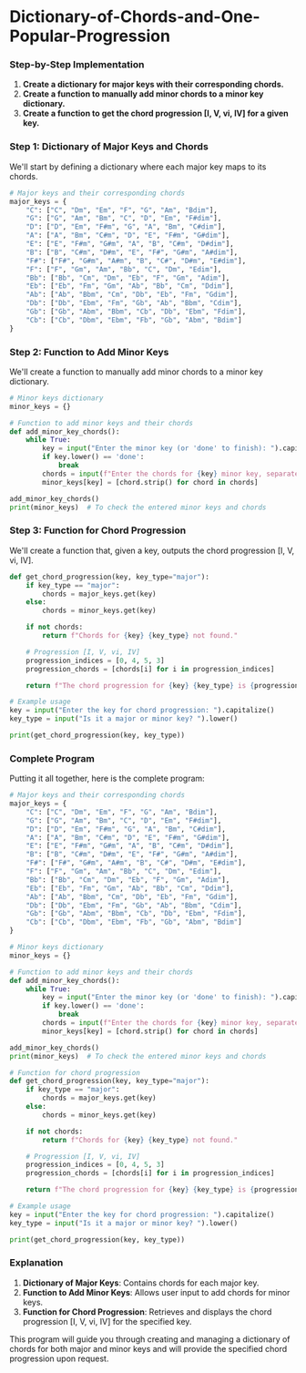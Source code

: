 # Dictionary-of-Chords-and-One-Popular-Progression

### Step-by-Step Implementation

1. **Create a dictionary for major keys with their corresponding chords.**
2. **Create a function to manually add minor chords to a minor key dictionary.**
3. **Create a function to get the chord progression [I, V, vi, IV] for a given key.**

### Step 1: Dictionary of Major Keys and Chords

We'll start by defining a dictionary where each major key maps to its chords.

```python
# Major keys and their corresponding chords
major_keys = {
    "C": ["C", "Dm", "Em", "F", "G", "Am", "Bdim"],
    "G": ["G", "Am", "Bm", "C", "D", "Em", "F#dim"],
    "D": ["D", "Em", "F#m", "G", "A", "Bm", "C#dim"],
    "A": ["A", "Bm", "C#m", "D", "E", "F#m", "G#dim"],
    "E": ["E", "F#m", "G#m", "A", "B", "C#m", "D#dim"],
    "B": ["B", "C#m", "D#m", "E", "F#", "G#m", "A#dim"],
    "F#": ["F#", "G#m", "A#m", "B", "C#", "D#m", "E#dim"],
    "F": ["F", "Gm", "Am", "Bb", "C", "Dm", "Edim"],
    "Bb": ["Bb", "Cm", "Dm", "Eb", "F", "Gm", "Adim"],
    "Eb": ["Eb", "Fm", "Gm", "Ab", "Bb", "Cm", "Ddim"],
    "Ab": ["Ab", "Bbm", "Cm", "Db", "Eb", "Fm", "Gdim"],
    "Db": ["Db", "Ebm", "Fm", "Gb", "Ab", "Bbm", "Cdim"],
    "Gb": ["Gb", "Abm", "Bbm", "Cb", "Db", "Ebm", "Fdim"],
    "Cb": ["Cb", "Dbm", "Ebm", "Fb", "Gb", "Abm", "Bdim"]
}
```

### Step 2: Function to Add Minor Keys

We'll create a function to manually add minor chords to a minor key dictionary.

```python
# Minor keys dictionary
minor_keys = {}

# Function to add minor keys and their chords
def add_minor_key_chords():
    while True:
        key = input("Enter the minor key (or 'done' to finish): ").capitalize()
        if key.lower() == 'done':
            break
        chords = input(f"Enter the chords for {key} minor key, separated by commas: ").split(',')
        minor_keys[key] = [chord.strip() for chord in chords]

add_minor_key_chords()
print(minor_keys)  # To check the entered minor keys and chords
```

### Step 3: Function for Chord Progression

We'll create a function that, given a key, outputs the chord progression [I, V, vi, IV].

```python
def get_chord_progression(key, key_type="major"):
    if key_type == "major":
        chords = major_keys.get(key)
    else:
        chords = minor_keys.get(key)

    if not chords:
        return f"Chords for {key} {key_type} not found."

    # Progression [I, V, vi, IV]
    progression_indices = [0, 4, 5, 3]
    progression_chords = [chords[i] for i in progression_indices]

    return f"The chord progression for {key} {key_type} is {progression_chords}"

# Example usage
key = input("Enter the key for chord progression: ").capitalize()
key_type = input("Is it a major or minor key? ").lower()

print(get_chord_progression(key, key_type))
```

### Complete Program

Putting it all together, here is the complete program:

```python
# Major keys and their corresponding chords
major_keys = {
    "C": ["C", "Dm", "Em", "F", "G", "Am", "Bdim"],
    "G": ["G", "Am", "Bm", "C", "D", "Em", "F#dim"],
    "D": ["D", "Em", "F#m", "G", "A", "Bm", "C#dim"],
    "A": ["A", "Bm", "C#m", "D", "E", "F#m", "G#dim"],
    "E": ["E", "F#m", "G#m", "A", "B", "C#m", "D#dim"],
    "B": ["B", "C#m", "D#m", "E", "F#", "G#m", "A#dim"],
    "F#": ["F#", "G#m", "A#m", "B", "C#", "D#m", "E#dim"],
    "F": ["F", "Gm", "Am", "Bb", "C", "Dm", "Edim"],
    "Bb": ["Bb", "Cm", "Dm", "Eb", "F", "Gm", "Adim"],
    "Eb": ["Eb", "Fm", "Gm", "Ab", "Bb", "Cm", "Ddim"],
    "Ab": ["Ab", "Bbm", "Cm", "Db", "Eb", "Fm", "Gdim"],
    "Db": ["Db", "Ebm", "Fm", "Gb", "Ab", "Bbm", "Cdim"],
    "Gb": ["Gb", "Abm", "Bbm", "Cb", "Db", "Ebm", "Fdim"],
    "Cb": ["Cb", "Dbm", "Ebm", "Fb", "Gb", "Abm", "Bdim"]
}

# Minor keys dictionary
minor_keys = {}

# Function to add minor keys and their chords
def add_minor_key_chords():
    while True:
        key = input("Enter the minor key (or 'done' to finish): ").capitalize()
        if key.lower() == 'done':
            break
        chords = input(f"Enter the chords for {key} minor key, separated by commas: ").split(',')
        minor_keys[key] = [chord.strip() for chord in chords]

add_minor_key_chords()
print(minor_keys)  # To check the entered minor keys and chords

# Function for chord progression
def get_chord_progression(key, key_type="major"):
    if key_type == "major":
        chords = major_keys.get(key)
    else:
        chords = minor_keys.get(key)

    if not chords:
        return f"Chords for {key} {key_type} not found."

    # Progression [I, V, vi, IV]
    progression_indices = [0, 4, 5, 3]
    progression_chords = [chords[i] for i in progression_indices]

    return f"The chord progression for {key} {key_type} is {progression_chords}"

# Example usage
key = input("Enter the key for chord progression: ").capitalize()
key_type = input("Is it a major or minor key? ").lower()

print(get_chord_progression(key, key_type))
```

### Explanation

1. **Dictionary of Major Keys**: Contains chords for each major key.
2. **Function to Add Minor Keys**: Allows user input to add chords for minor keys.
3. **Function for Chord Progression**: Retrieves and displays the chord progression [I, V, vi, IV] for the specified key.

This program will guide you through creating and managing a dictionary of chords for both major and minor keys and will provide the specified chord progression upon request.
